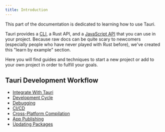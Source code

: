 ```yaml
---
title: Introduction
---
```


This part of the documentation is dedicated to learning how to use Tauri.

Tauri provides a [CLI](/docs/api/cli), a Rust API, and a [JavaScript API](/docs/api/js/index) that you can use in your project. Because raw docs can be quite scary to newcomers (especially people who have never played with Rust before), we've created this "learn by example" section.

Here you will find guides and techniques to start a new project or add to your own project in order to fulfill your goals.

## Tauri Development Workflow

- [Integrate With Tauri](/docs/development/integration)
- [Development Cycle](/docs/development/development-cycle)
- [Debugging](/docs/development/debugging)
- [CI/CD](/docs/development/ci-cd)
- [Cross-Platform Compilation](/docs/development/cross-platform)
- [App Publishing](/docs/development/publishing)
- [Updating Packages](/docs/development/updating)
